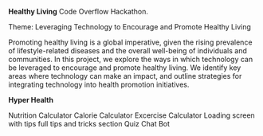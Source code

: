 **Healthy Living**
Code Overflow Hackathon.

Theme: Leveraging Technology to Encourage and Promote Healthy Living

Promoting healthy living is a global imperative, given the rising prevalence of lifestyle-related diseases and the overall well-being of individuals and communities. In this project, we explore the ways in which technology can be leveraged to encourage and promote healthy living. We identify key areas where technology can make an impact, and outline strategies for integrating technology into health promotion initiatives.

**Hyper Health**

Nutrition Calculator
Calorie Calculator
Excercise Calculator
Loading screen with tips
full tips and tricks section
Quiz
Chat Bot